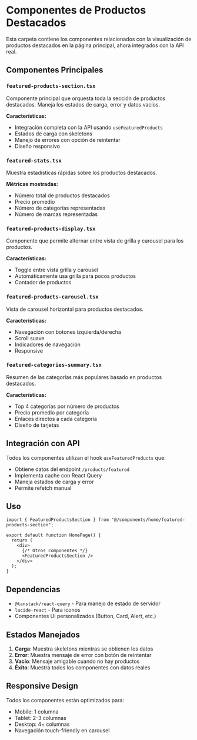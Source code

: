 # Componentes de Productos Destacados

Esta carpeta contiene los componentes relacionados con la visualización de productos destacados en la página principal, ahora integrados con la API real.

## Componentes Principales

### `featured-products-section.tsx`

Componente principal que orquesta toda la sección de productos destacados. Maneja los estados de carga, error y datos vacíos.

**Características:**

- Integración completa con la API usando `useFeaturedProducts`
- Estados de carga con skeletons
- Manejo de errores con opción de reintentar
- Diseño responsivo

### `featured-stats.tsx`

Muestra estadísticas rápidas sobre los productos destacados.

**Métricas mostradas:**

- Número total de productos destacados
- Precio promedio
- Número de categorías representadas
- Número de marcas representadas

### `featured-products-display.tsx`

Componente que permite alternar entre vista de grilla y carousel para los productos.

**Características:**

- Toggle entre vista grilla y carousel
- Automáticamente usa grilla para pocos productos
- Contador de productos

### `featured-products-carousel.tsx`

Vista de carousel horizontal para productos destacados.

**Características:**

- Navegación con botones izquierda/derecha
- Scroll suave
- Indicadores de navegación
- Responsive

### `featured-categories-summary.tsx`

Resumen de las categorías más populares basado en productos destacados.

**Características:**

- Top 4 categorías por número de productos
- Precio promedio por categoría
- Enlaces directos a cada categoría
- Diseño de tarjetas

## Integración con API

Todos los componentes utilizan el hook `useFeaturedProducts` que:

- Obtiene datos del endpoint `/products/featured`
- Implementa cache con React Query
- Maneja estados de carga y error
- Permite refetch manual

## Uso

```tsx
import { FeaturedProductsSection } from "@/components/home/featured-products-section";

export default function HomePage() {
  return (
    <div>
      {/* Otros componentes */}
      <FeaturedProductsSection />
    </div>
  );
}
```

## Dependencias

- `@tanstack/react-query` - Para manejo de estado de servidor
- `lucide-react` - Para iconos
- Componentes UI personalizados (Button, Card, Alert, etc.)

## Estados Manejados

1. **Carga**: Muestra skeletons mientras se obtienen los datos
2. **Error**: Muestra mensaje de error con botón de reintentar
3. **Vacío**: Mensaje amigable cuando no hay productos
4. **Éxito**: Muestra todos los componentes con datos reales

## Responsive Design

Todos los componentes están optimizados para:

- Mobile: 1 columna
- Tablet: 2-3 columnas
- Desktop: 4+ columnas
- Navegación touch-friendly en carousel
